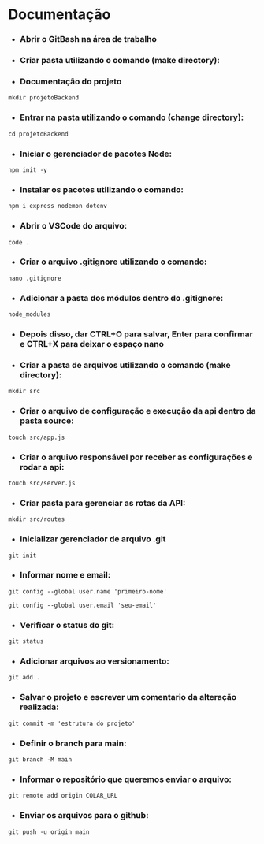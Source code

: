 # Documentação

* ### Abrir o GitBash na área de trabalho
* ### Criar pasta utilizando o comando (make directory):
* ### Documentação do projeto

```
mkdir projetoBackend
```

* ### Entrar na pasta utilizando o comando (change directory):

```
cd projetoBackend
```

* ### Iniciar o gerenciador de pacotes Node:

```
npm init -y
```

* ### Instalar os pacotes utilizando o comando:

```
npm i express nodemon dotenv
```

* ### Abrir o VSCode do arquivo:

```
code .
```

* ### Criar o arquivo .gitignore utilizando o comando:

```
nano .gitignore
```

* ### Adicionar a pasta dos módulos dentro do .gitignore:

```
node_modules
```

* ### Depois disso, dar CTRL+O para salvar, Enter para confirmar e CTRL+X para deixar o espaço nano
* ### Criar a pasta de arquivos utilizando o comando (make directory):

```
mkdir src
```

* ### Criar o arquivo de configuração e execução da api dentro da pasta source:

```
touch src/app.js
```

* ### Criar o arquivo responsável por receber as configurações e rodar a api:

```
touch src/server.js
```

* ### Criar pasta para gerenciar as rotas da API:

```
mkdir src/routes
```

* ### Inicializar gerenciador de arquivo .git

```
git init
```

* ### Informar nome e email:

```
git config --global user.name 'primeiro-nome'
```

```
git config --global user.email 'seu-email'
```

* ### Verificar o status do git:

```
git status
```

* ### Adicionar arquivos ao versionamento:

```
git add .
```

* ### Salvar o projeto e escrever um comentario da alteração realizada:

```
git commit -m 'estrutura do projeto'
```

* ### Definir o branch para main:

```
git branch -M main
```

* ### Informar o repositório que queremos enviar o arquivo:

```
git remote add origin COLAR_URL
```

* ### Enviar os arquivos para o github:

```
git push -u origin main
```
